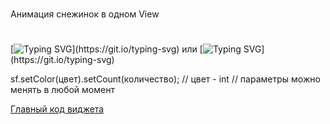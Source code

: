 ###
Анимация снежинок в одном View

#
<!---Пример кода-->
[![Typing SVG](https://readme-typing-svg.herokuapp.com?color=%2336BCF7&lines=SnowflakesView+sf+=+new+SnowflakesView(this);)](https://git.io/typing-svg)
или
[![Typing SVG](https://readme-typing-svg.herokuapp.com?color=%2336BCF7&lines=SnowflakesView+sf+=+findViewById(R.id.+...);)](https://git.io/typing-svg)

sf.setColor(цвет).setCount(количество);
// цвет - int
// параметры можно менять в любой момент

[Главный код виджета](https://github.com/VirKato-dev/SnowflakesView/blob/master/app/src/main/java/my/example/snowflakesview/MainActivity.java)
